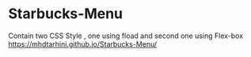 # Starbucks-Menu
Contain two CSS Style , one using fload and second one using Flex-box
https://mhdtarhini.github.io/Starbucks-Menu/

